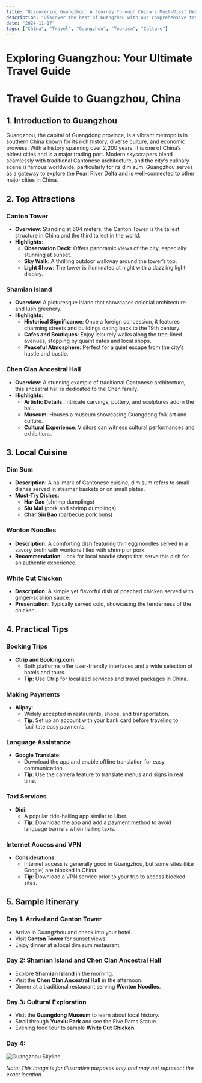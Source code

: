 ```yaml
---
title: "Discovering Guangzhou: A Journey Through China's Must-Visit Destination"
description: "Discover the best of Guangzhou with our comprehensive travel guide. Explore top attractions, savor local cuisine, and get insider tips for an unforgettable Chinese adventure."
date: "2024-11-17"
tags: ["China", "Travel", "Guangzhou", "Tourism", "Culture"]
---
```


# Exploring Guangzhou: Your Ultimate Travel Guide

# Travel Guide to Guangzhou, China

## 1. Introduction to Guangzhou
Guangzhou, the capital of Guangdong province, is a vibrant metropolis in southern China known for its rich history, diverse culture, and economic prowess. With a history spanning over 2,200 years, it is one of China’s oldest cities and is a major trading port. Modern skyscrapers blend seamlessly with traditional Cantonese architecture, and the city's culinary scene is famous worldwide, particularly for its dim sum. Guangzhou serves as a gateway to explore the Pearl River Delta and is well-connected to other major cities in China.

## 2. Top Attractions

### Canton Tower
- **Overview**: Standing at 604 meters, the Canton Tower is the tallest structure in China and the third tallest in the world.
- **Highlights**:
  - **Observation Deck**: Offers panoramic views of the city, especially stunning at sunset.
  - **Sky Walk**: A thrilling outdoor walkway around the tower’s top.
  - **Light Show**: The tower is illuminated at night with a dazzling light display.

### Shamian Island
- **Overview**: A picturesque island that showcases colonial architecture and lush greenery.
- **Highlights**:
  - **Historical Significance**: Once a foreign concession, it features charming streets and buildings dating back to the 19th century.
  - **Cafes and Boutiques**: Enjoy leisurely walks along the tree-lined avenues, stopping by quaint cafes and local shops.
  - **Peaceful Atmosphere**: Perfect for a quiet escape from the city’s hustle and bustle.

### Chen Clan Ancestral Hall
- **Overview**: A stunning example of traditional Cantonese architecture, this ancestral hall is dedicated to the Chen family.
- **Highlights**:
  - **Artistic Details**: Intricate carvings, pottery, and sculptures adorn the hall.
  - **Museum**: Houses a museum showcasing Guangdong folk art and culture.
  - **Cultural Experience**: Visitors can witness cultural performances and exhibitions.

## 3. Local Cuisine

### Dim Sum
- **Description**: A hallmark of Cantonese cuisine, dim sum refers to small dishes served in steamer baskets or on small plates.
- **Must-Try Dishes**:
  - **Har Gao** (shrimp dumplings)
  - **Siu Mai** (pork and shrimp dumplings)
  - **Char Siu Bao** (barbecue pork buns)

### Wonton Noodles
- **Description**: A comforting dish featuring thin egg noodles served in a savory broth with wontons filled with shrimp or pork.
- **Recommendation**: Look for local noodle shops that serve this dish for an authentic experience.

### White Cut Chicken
- **Description**: A simple yet flavorful dish of poached chicken served with ginger-scallion sauce.
- **Presentation**: Typically served cold, showcasing the tenderness of the chicken.

## 4. Practical Tips

### Booking Trips
- **Ctrip and Booking.com**:
  - Both platforms offer user-friendly interfaces and a wide selection of hotels and tours.
  - **Tip**: Use Ctrip for localized services and travel packages in China.

### Making Payments
- **Alipay**:
  - Widely accepted in restaurants, shops, and transportation.
  - **Tip**: Set up an account with your bank card before traveling to facilitate easy payments.

### Language Assistance
- **Google Translate**:
  - Download the app and enable offline translation for easy communication.
  - **Tip**: Use the camera feature to translate menus and signs in real time.

### Taxi Services
- **Didi**:
  - A popular ride-hailing app similar to Uber.
  - **Tip**: Download the app and add a payment method to avoid language barriers when hailing taxis.

### Internet Access and VPN
- **Considerations**:
  - Internet access is generally good in Guangzhou, but some sites (like Google) are blocked in China.
  - **Tip**: Download a VPN service prior to your trip to access blocked sites.

## 5. Sample Itinerary

### Day 1: Arrival and Canton Tower
- Arrive in Guangzhou and check into your hotel.
- Visit **Canton Tower** for sunset views.
- Enjoy dinner at a local dim sum restaurant.

### Day 2: Shamian Island and Chen Clan Ancestral Hall
- Explore **Shamian Island** in the morning.
- Visit the **Chen Clan Ancestral Hall** in the afternoon.
- Dinner at a traditional restaurant serving **Wonton Noodles**.

### Day 3: Cultural Exploration
- Visit the **Guangdong Museum** to learn about local history.
- Stroll through **Yuexiu Park** and see the Five Rams Statue.
- Evening food tour to sample **White Cut Chicken**.

### Day 4:

<img src="https://source.unsplash.com/1600x900/?Guangzhou,cityscape" alt="Guangzhou Skyline" loading="lazy">

*Note: This image is for illustrative purposes only and may not represent the exact location.*

